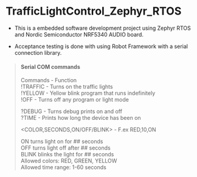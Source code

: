 # TrafficLightControl_Zephyr_RTOS

* This is a embedded software development project using Zephyr RTOS and Nordic Semiconductor NRF5340 AUDIO board.  
  
* Acceptance testing is done with using Robot Framework with a serial connection library.

> #### Serial COM commands  
> Commands - Function  
> !TRAFFIC - Turns on the traffic lights  
> !YELLOW - Yellow blink program that runs indefinitely  
> !OFF - Turns off any program or light mode  
>   
> ?DEBUG - Turns debug prints on and off  
> ?TIME - Prints how long the device has been on  
>   
> <COLOR,SECONDS,ON/OFF/BLINK> - F.ex RED,10,ON  
> 
> ON turns light on for ## seconds  
> OFF turns light off after ## seconds       
> BLINK blinks the light for ## seconds  
> Allowed colors: RED, GREEN, YELLOW  
> Allowed time range: 1-60 seconds  

